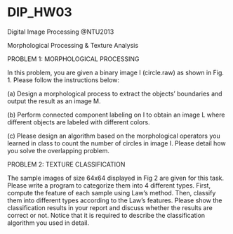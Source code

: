 DIP_HW03
========
Digital Image Processing @NTU2013

Morphological Processing & Texture Analysis

PROBLEM 1: MORPHOLOGICAL PROCESSING

In this problem, you are given a binary image I (circle.raw) as shown in Fig. 1. Please follow the instructions below:

(a) Design a morphological process to extract the objects’ boundaries and output the result as an image M.

(b) Perform connected component labeling on I to obtain an image L where different objects are labeled with different colors.

(c) Please design an algorithm based on the morphological operators you learned in class to count the number of circles in image I. Please detail how you solve the overlapping problem.



PROBLEM 2: TEXTURE CLASSIFICATION

The sample images of size 64x64 displayed in Fig 2 are given for this task. Please write a program to categorize them into 4 different types. First, compute the feature of each sample using Law’s method. Then, classify them into different types according to the Law’s features. Please show the classification results in your report and discuss whether the results are correct or not. Notice that it is required to describe the classification algorithm you used in detail.